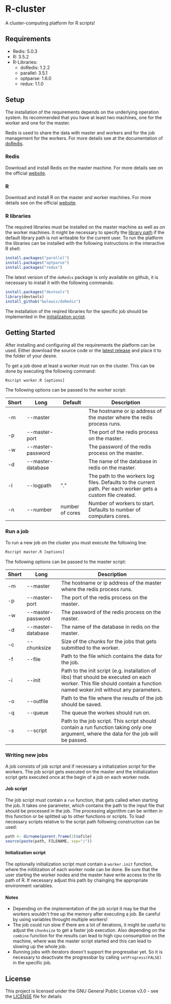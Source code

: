 # R-cluster

A cluster-computing platform for R scripts!

## Requirements

* Redis: 5.0.3
* R: 3.5.2
* R-Libraries:
  * doRedis: 1.2.2
  * parallel: 3.5.1
  * optparse: 1.6.0
  * redux: 1.1.0

## Setup

The installation of the requirements depends on the underlying operation system.
Its recommended that you have at least two machines, one for the worker and one
for the master.

Redis is used to share the data with master and workers and for the job
management for the workers. For more details see at the documentation of
[doRedis](https://github.com/bwlewis/doRedis/blob/master/vignettes/doRedis.pdf).

### Redis

Download and install Redis on the master machine. For more details see on the
official [website](https://redis.io/download).

### R

Download and install R on the master and worker machines. For more details see
on the official [website](https://www.r-project.org/).

### R libraries

The required libraries must be installed on the master machine as well as on the
worker machines. It might be necessary to specify the
[library path](https://www.r-bloggers.com/package-paths-in-r/) if the default
library path is not writeable for the current user. To run the platform the
libraries can be installed with the following instructions in the interactive R
shell:

```R
install.packages("parallel")
install.packages("optparse")
install.packages("redux")
```

The latest version of the `doRedis` package is only available on github, it is
necessary to install it with the following commands:

```R
install.packages("devtools")
library(devtools)
install_github("bwlewis/doRedis")
```

The installation of the reqired libraries for the specific job should be
implemented in the [initialization script](#Initialization-script).

## Getting Started

After installing and configuring all the requirements the platform can be used.
Either download the source code or the
[latest release](https://github.com/dennis95stumm/R-cluster/releases) and place
it to the folder of your desire.

To get a job done at least a worker must run on the cluster. This can be done by
executing the following command:

```cmd
Rscript worker.R [options]
```

The following options can be passed to the worker script:

| Short | Long              | Default         | Description |
| ----- | ----------------- | --------------- | ----------- |
| -m    | --master          |                 | The hostname or ip address of the master where the redis process runs. |
| -p    | --master-port     |                 | The port of the redis process on the master. |
| -w    | --master-password |                 | The password of the redis process on the master. |
| -d    | --master-database |                 | The name of the database in redis on the master. |
| -l    | --logpath         | "."             | The path to the workers log files. Defaults to the current path. Per each worker gets a custom file created. |
| -n    | --number          | number of cores | Number of workers to start. Defaults to number of computers cores. |


### Run a job

To run a new job on the cluster you must execute the following line:

```cmd
Rscript master.R [options]
```

The following options can be passed to the master script:

| Short | Long              | Description |
| ----- | ----------------- | ----------- |
| -m    | --master          | The hostname or ip address of the master where the redis process runs. |
| -p    | --master-port     | The port of the redis process on the master. |
| -w    | --master-password | The password of the redis process on the master. |
| -d    | --master-database | The name of the database in redis on the master. |
| -c    | --chunksize       | Size of the chunks for the jobs that gets submitted to the worker. |
| -f    | --file            | Path to the file which contains the data for the job. |
| -i    | --init            | Path to the init script (e.g. installation of libs) that should be executed on each worker. This file should contain a function named woker.init without any parameters. |
| -o    | --outfile         | Path to the file where the results of the job should be saved. |
| -q    | --queue           | The queue the workes should run on. |
| -s    | --script          | Path to the job script. This script should contain a run function taking only one argument, where the data for the job will be passed. |


### Writing new jobs

A job consists of job script and if necessary a initialization script for the
workers. The job script gets executed on the master and the initialization
script gets executed once at the begin of a job on each worker node.

#### Job script

The job script must contain a `run` function, that gets called when starting the
job. It takes one parameter, which contains the path to the input file that
should be processed in the job. The processing algorithm can be written in this
function or be splitted up to other functions or scripts. To load necessary
scripts relative to the script path following construction can be used:

```R
path <- dirname(parent.frame(2)$ofile)
source(paste(path, FILENAME, sep="/"))
```

#### Initialization script

The optionally initialization script must contain a `worker.init` function,
where the initilization of each worker node can be done. Be sure that the user
starting the worker nodes and the master have write access to the lib path of R.
If necessary adjust this path by chainging the appropriate environment
variables.

#### Notes

* Depending on the implementation of the job script it may be that the workers
  wouldn't free up the memory after executing a job. Be careful by using
  variables throught multiple workers!
* The job could run slow if there are a lot of iterations, it might be useful to
  adjust the `chunksize` to get a faster job execution. Also depending on the
  `combine` function for the results can lead to high cpu consumption on the
  machine, where was the master script started and this can lead to slowing up
  the whole job.
* Running jobs with iterators doesn't support the progressbar yet. So it is
  necessary to deactivate the progressbar by calling `setProgress(FALSE)` in
  the specific job.

## License

This project is licensed under the GNU General Public License v3.0 - see the [LICENSE](LICENSE) file for details
